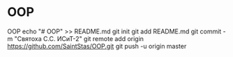 # OOP
OOP
echo "# OOP" >> README.md
git init
git add README.md
git commit -m "Святоха С.С. ИСиТ-2"
git remote add origin https://github.com/SaintStas/OOP.git
git push -u origin master
